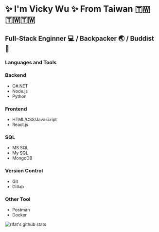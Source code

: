 # ✨ I'm Vicky Wu ✨ From Taiwan 🇹🇼🇹🇼🇹🇼

## Full-Stack Enginner :computer: / Backpacker :earth_asia: / Buddist :pray:

### Languages and Tools
### Backend
   - C#.NET
   - Node.js
   - Python
### Frontend
   - HTML/CSS/Javascript
   - React.js
### SQL
   - MS SQL
   - My SQL
   - MongoDB
### Version Control
   - Git
   - Gitlab
### Other Tool 
   - Postman
   - Docker



![rifat's github stats](https://github-readme-stats.vercel.app/api?username=ding25025&show_icons=true)

<!--
**ding25025/ding25025** is a ✨ _special_ ✨ repository because its `README.md` (this file) appears on your GitHub profile.

Here are some ideas to get you started:

- 🔭 I’m currently working on ...
- 🌱 I’m currently learning ...
- 👯 I’m looking to collaborate on ...
- 🤔 I’m looking for help with ...
- 💬 Ask me about ...
- 📫 How to reach me: ...
- 😄 Pronouns: ...
- ⚡ Fun fact: ...
-->
